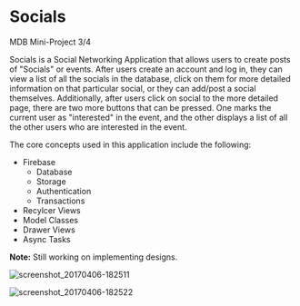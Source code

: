 # Socials
MDB Mini-Project 3/4

Socials is a Social Networking Application that allows users to create posts of "Socials" or events. After users create an account and log in, they can view a list of all the socials in the database, click on them for more detailed information on that particular social, or they can add/post a social themselves. Additionally, after users click on social to the more detailed page, there are two more buttons that can be pressed. One marks the current user as "interested" in the event, and the other displays a list of all the other users who are interested in the event. 

The core concepts used in this application include the following:
  - Firebase
    - Database
    - Storage
    - Authentication
    - Transactions  
  - Recylcer Views
  - Model Classes
  - Drawer Views
  - Async Tasks
  
 **Note:** Still working on implementing designs. 
  
![screenshot_20170406-182511](https://cloud.githubusercontent.com/assets/5530931/24781938/e33740e0-1af7-11e7-9e60-b81df76f1467.png)

![screenshot_20170406-182522](https://cloud.githubusercontent.com/assets/5530931/24781939/e4975894-1af7-11e7-8d89-a0bad9f07e84.png)


